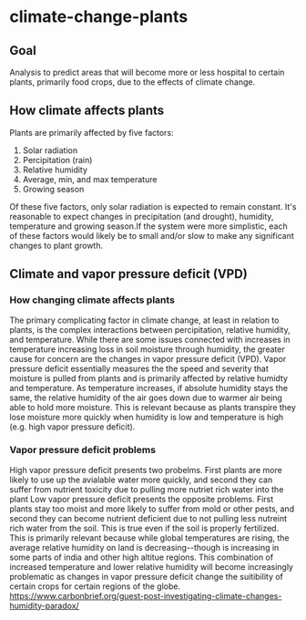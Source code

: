 # climate-change-plants
## Goal

Analysis to predict areas that will become more or less hospital to certain plants, primarily food crops, due to the effects of climate change.

## How climate affects plants

Plants are primarily affected by five factors:
1. Solar radiation
2. Percipitation (rain)
3. Relative humidity
4. Average, min, and max temperature
5. Growing season

Of these five factors, only solar radiation is expected to remain constant. It's reasonable to expect changes in precipitation (and drought), humidity, temperature and growing season.If the system were more simplistic, each of these factors would likely be to small and/or slow to make any significant changes to plant growth. 

## Climate and vapor pressure deficit (VPD)
### How changing climate affects plants

The primary complicating factor in climate change, at least in relation to plants, is the complex interactions between percipitation, relative humidity, and temperature. While there are some issues connected with increases in temperature increasing loss in soil moisture through humidity, the greater cause for concern are the changes in vapor pressure deficit (VPD).
Vapor pressure deficit essentially measures the the speed and severity that moisture is pulled from plants and is primarily affected by relative humidty and temperature. As temperature increases, if absolute humidity stays the same, the relative humidity of the air goes down due to warmer air being able to hold more moisture. This is
relevant because as plants transpire they lose moisture more quickly when humidity is low and temperature is high (e.g. high vapor pressure deficit). 

### Vapor pressure deficit problems

High vapor pressure deficit presents two probelms. First plants are more likely to use up the avialable water more quickly, and second they can suffer from nutrient toxicity due to pulling more nutriet rich water into the plant
Low vapor pressure deficit presents the opposite problems. First plants stay too moist and more likely to suffer from mold or other pests, and second they can become nutrient deficient due to not pulling less nutreint rich water from the soil. This is true even if the soil is properly fertilized.
This is primarily relevant because while global temperatures are rising, the average relative humidity on land is decreasing--though is increasing in some parts of india and other high altitue regions. This combination of increased temperature and lower relative humidity will become increasingly problematic as changes in vapor pressure deficit change the suitibility of certain crops for certain regions of the globe.
https://www.carbonbrief.org/guest-post-investigating-climate-changes-humidity-paradox/
